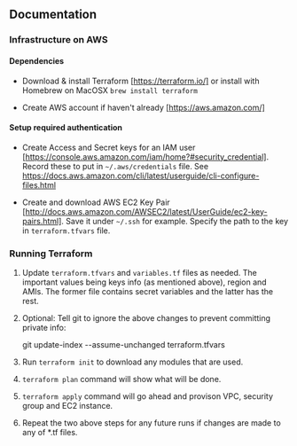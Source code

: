 ## Documentation

### Infrastructure on AWS

#### Dependencies

* Download & install Terraform [https://terraform.io/] or install with Homebrew on MacOSX `brew install terraform`

* Create AWS account if haven't already [https://aws.amazon.com/]

#### Setup required authentication

* Create Access and Secret keys for an IAM user [https://console.aws.amazon.com/iam/home?#security_credential]. Record these to put in `~/.aws/credentials` file. See https://docs.aws.amazon.com/cli/latest/userguide/cli-configure-files.html

* Create and download AWS EC2 Key Pair [http://docs.aws.amazon.com/AWSEC2/latest/UserGuide/ec2-key-pairs.html]. Save it under `~/.ssh` for example. Specify the path to the key in `terraform.tfvars` file.

### Running Terraform

1. Update `terraform.tfvars` and `variables.tf` files as needed. The important values being keys info (as mentioned above), region and AMIs. The former file contains secret variables and the latter has the rest.

2. Optional: Tell git to ignore the above changes to prevent committing private info:

    git update-index --assume-unchanged terraform.tfvars

3. Run `terraform init` to download any modules that are used.

4. `terraform plan` command will show what will be done.

5. `terraform apply` command will go ahead and provison VPC, security group and EC2 instance.

6. Repeat the two above steps for any future runs if changes are made to any of *.tf files.